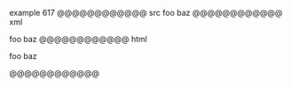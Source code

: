 example 617
@@@@@@@@@@@@ src
foo
baz
@@@@@@@@@@@@ xml
<?xml version="1.0" encoding="UTF-8"?>
<!DOCTYPE document SYSTEM "CommonMark.dtd">
<document xmlns="http://commonmark.org/xml/1.0">
  <paragraph>
    <text>foo</text>
    <softbreak />
    <text>baz</text>
  </paragraph>
</document>
@@@@@@@@@@@@ html
<p>foo
baz</p>
@@@@@@@@@@@@
